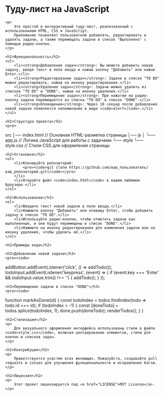 <!DOCTYPE html>
<html lang="ru">
<head>
    <meta charset="UTF-8">
    <meta name="viewport" content="width=device-width, initial-scale=1.0">
    <title>Туду-лист на JavaScript - Описание проекта</title>
</head>
<body>
    <h1>Туду-лист на JavaScript</h1>

    <p>
        Это простой и интерактивный туду-лист, реализованный с использованием HTML, CSS и JavaScript. 
        Приложение позволяет пользователю добавлять, редактировать и удалять задачи, а также перемещать задачи в список "Выполнено" с помощью радио-кнопок.
    </p>

    <h2>Функциональность</h2>
    <ul>
        <li><strong>Добавление задач</strong>: Вы можете добавить новую задачу, введя текст в поле ввода и нажав кнопку "Добавить" или нажав Enter.</li>
        <li><strong>Редактирование задач</strong>: Задачи в списке "TO DO" можно редактировать, нажав на иконку редактирования.</li>
        <li><strong>Удаление задач</strong>: Задачи можно удалить из списков "TO DO" и "DONE", нажав на иконку удаления.</li>
        <li><strong>Перемещение задач</strong>: При нажатии на радио-кнопку задача перемещается из списка "TO DO" в список "DONE".</li>
        <li><strong>Оповещение</strong>: Через 10 секунд после добавления новой задачи появляется напоминание в виде <code>alert</code>.</li>
    </ul>

    <h2>Структура проекта</h2>
    <pre>
src
│── index.html          // Основная HTML-разметка страницы
│── js
│   └── app.js          // Логика JavaScript для работы с задачами
└── style
    └── style.css       // Стили CSS для оформления страницы
    </pre>

    <h2>Установка</h2>
    <ol>
        <li>Клонируйте репозиторий:
            <pre><code>git clone https://github.com/ваш_пользователь/ваш_репозиторий.git</code></pre>
        </li>
        <li>Откройте файл <code>index.html</code> в вашем любимом браузере.</li>
    </ol>

    <h2>Использование</h2>
    <ol>
        <li>Введите текст новой задачи в поле ввода.</li>
        <li>Нажмите кнопку "Добавить" или клавишу Enter, чтобы добавить задачу в список "TO DO".</li>
        <li>Используйте радио-кнопки, чтобы отметить задачи как выполненные, и они будут перемещены в список "DONE".</li>
        <li>Нажмите на иконку редактирования для изменения задачи или на иконку удаления, чтобы удалить её.</li>
    </ol>

    <h2>Примеры кода</h2>

    <h3>Добавление новой задачи</h3>
    <pre><code>
addButton.addEventListener('click', () => addTodo());
todoInput.addEventListener('keypress', (event) => {
    if (event.key === 'Enter' && todoInput.value.trim() !== '') {
        addTodo();
    }
});
    </code></pre>

    <h3>Перемещение задачи в список "DONE"</h3>
    <pre><code>
function markAsDone(id) {
    const todoIndex = todos.findIndex(todo => todo.id === id);
    if (todoIndex > -1) {
        const [doneTodo] = todos.splice(todoIndex, 1);
        done.push(doneTodo);
        renderTodos();
    }
}
    </code></pre>

    <h2>Стилизация</h2>
    <p>
        Для визуального оформления интерфейса использованы стили в файле <code>style.css</code>, включая центрирование элементов, стили для кнопок и списков задач.
    </p>

    <h2>Контрибуция</h2>
    <p>
        Приветствуется участие всех желающих. Пожалуйста, создавайте pull requests и issues для улучшения функциональности и исправления багов.
    </p>

    <h2>Лицензия</h2>
    <p>
        Этот проект лицензируется под <a href="LICENSE">MIT License</a>.
    </p>
</body>
</html>
